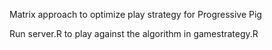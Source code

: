Matrix approach to optimize play strategy for Progressive Pig

Run server.R to play against the algorithm in gamestrategy.R